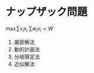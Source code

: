 <!--
 FileName:      optimization
 Author:        8ucchiman
 CreatedDate:   2023-05-02 16:14:13
 LastModified:  2023-01-25 10:56:12 +0900
 Reference:     https://blog.brainpad.co.jp/entry/2020/10/09/000002
 Description:   ---
-->


# ナップザック問題
$\max\sum v_ix_i$
$\sum w_ix_i<W$


1. 厳密解法
2. 動的計画法
3. 分岐限定法
4. 近似解法
